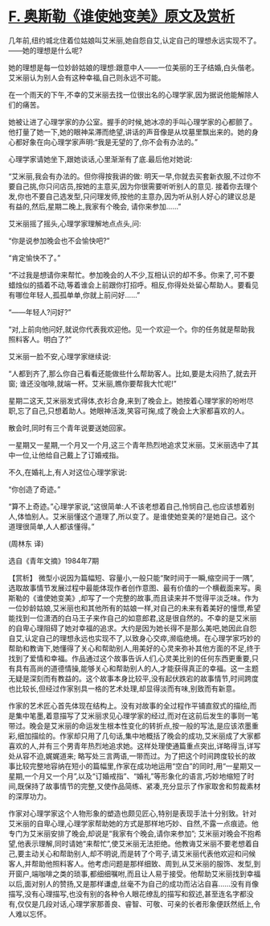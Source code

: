 # [F. 奥斯勒《谁使她变美》原文及赏析](https://www.vrrw.net/wx/15437.html)

几年前,纽约城北住着位姑娘叫艾米丽,她自怨自艾,认定自己的理想永远实现不了。——她的理想是什么呢?

她的理想是每一位妙龄姑娘的理想:跟意中人——一位美丽的王子结婚,白头偕老。艾米丽认为别人会有这种幸福,自己则永远不可能。

在一个雨天的下午,不幸的艾米丽去找一位很出名的心理学家,因为据说他能解除人们的痛苦。

她被让进了心理学家的办公室。握手的时候,她冰凉的手叫心理学家的心都颤了。他打量了她一下,她的眼神呆滞而绝望,讲话的声音像是从坟墓里飘出来的。她的身心都好象在向心理学家声明:“我是无望的了,你不会有办法的。”

心理学家请她坐下,跟她谈话,心里渐渐有了底.最后他对她说:

“艾米丽,我会有办法的。但你得按我讲的做: 明天一早,你就去买套新衣服,不过你不要自己挑,你只问店员,按她的主意买,因为你很需要听听别人的意见. 接着你去理个发,你也不要自己选发型,只问理发师,按他的主意办,因为听从别人好心的建议总是有益的,然后,星期二晚上,我家有个晚会, 请你来参加……”

艾米丽摇了摇头,心理学家理解地点点头,问:

“你是说参加晚会也不会愉快吧?”

“肯定愉快不了。”

“不过我是想请你来帮忙。参加晚会的人不少,互相认识的却不多。你来了,可不要蜡烛似的插着不动,等着谁会上前跟你打招呼。相反,你得处处留心帮助人。要看见有哪位年轻人,孤孤单单,你就上前问好……”

“——年轻人?问好?”

“对,上前向他问好,就说你代表我欢迎他。见一个欢迎一个。你的任务就是帮助我照料客人。明白了?”

艾米丽一脸不安,心理学家继续说:

“人都到齐了,那么你自己看看还能做些什么帮助客人。比如,要是太闷热了,就去开窗; 谁还没咖啡,就端一杯。艾米丽,瞧你要帮我大忙呢!”

星期二这天,艾米丽发式得体,衣衫合身,来到了晚会上。她按着心理学家的吩咐尽职,忘了自己,只想着助人。她眼神活泼,笑容可掬,成了晚会上大家都喜欢的人。

散会时,同时有三个青年说要送她回家。

一星期又一星期,一个月又一个月,这三个青年热烈地追求艾米丽。艾米丽选中了其中一位,让他给自己戴上了订婚戒指。

不久,在婚礼上,有人对这位心理学家说:

“你创造了奇迹。”

“算不上奇迹。”心理学家说,“这很简单:人不该老想着自己,怜悯自己,也应该想着别人,体恤别人。艾米丽懂这个道理了,所以变了。是谁使她变美的?是她自己。这个道理很简单,人人都该懂得。”

(周林东 译)

选自《青年文摘》1984年7期



【赏析】 微型小说因为篇幅短、容量小,一般只能“聚时间于一瞬,缩空间于一隅”, 选取故事情节发展过程中最能体现作者创作意图、最有价值的一个横截面来写。奥斯勒的《谁使她变美》,却写了一个完整的故事,而且读来并不觉得平淡乏味。作为一位妙龄姑娘,艾米丽也和其他所有的姑娘一样,对自己的未来有着美好的憧憬,希望能找到一位潇洒的白马王子来作自己的如意郎君,这是很自然的。不幸的是艾米丽的自卑心理阻碍了她对幸福的追求。大约是因为她长得不是那么美吧,她因此自怨自艾,认定自己的理想永远也实现不了,以致身心交瘁,濒临绝境。在心理学家巧妙的帮助和教诲下,她懂得了关心和帮助别人,用美好的心灵来弥补其他方面的不足,终于找到了爱情和幸福。作品通过这个故事告诉人们,心灵美比别的任何东西更重要,只有具有高尚的道德情操,能够关心和帮助别人的人,才能获得真正的幸福。这一主题无疑是深刻而有教益的。这个故事本身比较平,没有起伏跌宕的故事情节,时间跨度也比较长,但经过作家别具一格的艺术处理,却显得淡而有味,别致而有新意。

作家的艺术匠心首先体现在结构上。没有对故事的全过程作平铺直叙式的描绘,而是集中笔墨,着意描写了艾米丽求见心理学家的经过,而对在这前后发生的事则一笔带过。晚会是艾米丽的命运发生根本性变化的转折点,按一般的写法,是应该浓墨重彩,细加描绘的。作家却只用了几句话,集中地概括了晚会的成功,艾米丽成了大家都喜欢的人,并有三个男青年热烈地追求她。这样处理使通篇重点突出,详略得当,详写处从容不迫,娓娓道来; 略写处三言两语,一带而过。为了把这个时间跨度较长的故事比较完整地容纳在短小的篇幅里,作家在成功地运用“空白”的同时,用“一星期又一星期,一个月又一个月”,以及“订婚戒指”、“婚礼”等形象化的语言,巧妙地缩短了时间,既保持了故事情节的完整,又使作品简练、紧凑,充分显示了作家取舍和剪裁素材的深厚功力。

作家对心理学家这个人物形象的塑造也颇见匠心,特别是表现手法十分别致。针对艾米丽的自卑心理,心理学家帮助她的方式是那样地巧妙、自然,不露一点痕迹。他专门为艾米丽安排了晚会,却说是“我家有个晚会,请你来参加”; 艾米丽对晚会不抱希望,他表示理解,同时请她“来帮忙”,使艾米丽无法拒绝。他教诲艾米丽不要老想着自己,要主动关心和帮助别人,却不明说,而是转了个弯子,请艾米丽代表他欢迎和问候客人,并帮助他照料客人。他考虑问题是那样细致、周到,从艾米丽的服饰、发型,到开窗户,端咖啡之类的琐事,都细细嘱咐,而且让人易于接受。他帮助艾米丽找到幸福以后,面对别人的赞扬,又是那样谦虚,丝毫不为自己的成功而沾沾自喜……没有肖像描写,没有心理描写,也没有别的各种令人眼花缭乱的描写和叙述,甚至连名字都没有,仅仅是几段对话,心理学家那善良、睿智、可敬、可亲的长者形象便跃然纸上,令人难以忘怀。

